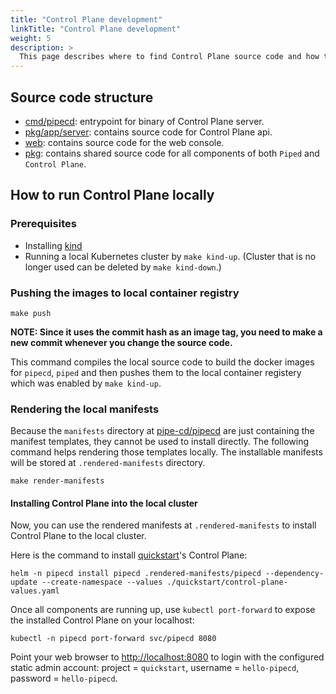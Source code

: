 ```yaml
---
title: "Control Plane development"
linkTitle: "Control Plane development"
weight: 5
description: >
  This page describes where to find Control Plane source code and how to run it locally for debugging.
---
```


## Source code structure

- [cmd/pipecd](https://github.com/pipe-cd/pipecd/tree/master/cmd/pipecd): entrypoint for binary of Control Plane server.
- [pkg/app/server](https://github.com/pipe-cd/pipecd/tree/master/pkg/app/server): contains source code for Control Plane api.
- [web](https://github.com/pipe-cd/pipecd/tree/master/web): contains source code for the web console.
- [pkg](https://github.com/pipe-cd/pipecd/tree/master/pkg): contains shared source code for all components of both `Piped` and `Control Plane`.

## How to run Control Plane locally

### Prerequisites
- Installing [kind](https://kind.sigs.k8s.io/docs/user/quick-start/#installation)
- Running a local Kubernetes cluster by `make kind-up`. (Cluster that is no longer used can be deleted by `make kind-down`.)

### Pushing the images to local container registry

``` console
make push
```

**NOTE: Since it uses the commit hash as an image tag, you need to make a new commit whenever you change the source code.**

This command compiles the local source code to build the docker images for `pipecd`, `piped` and then pushes them to the local container registery which was enabled by `make kind-up`.

### Rendering the local manifests

Because the `manifests` directory at [pipe-cd/pipecd](https://github.com/pipe-cd/pipecd) are just containing the manifest templates, they cannot be used to install directly. The following command helps rendering those templates locally. The installable manifests will be stored at `.rendered-manifests` directory.

``` console
make render-manifests
```

#### Installing Control Plane into the local cluster

Now, you can use the rendered manifests at `.rendered-manifests` to install Control Plane to the local cluster.

Here is the command to install [quickstart](/docs/quickstart/)'s Control Plane:

``` console
helm -n pipecd install pipecd .rendered-manifests/pipecd --dependency-update --create-namespace --values ./quickstart/control-plane-values.yaml
```

Once all components are running up, use `kubectl port-forward` to expose the installed Control Plane on your localhost:

``` console
kubectl -n pipecd port-forward svc/pipecd 8080
```

Point your web browser to [http://localhost:8080](http://localhost:8080) to login with the configured static admin account: project = `quickstart`,
username = `hello-pipecd`, password = `hello-pipecd`.
